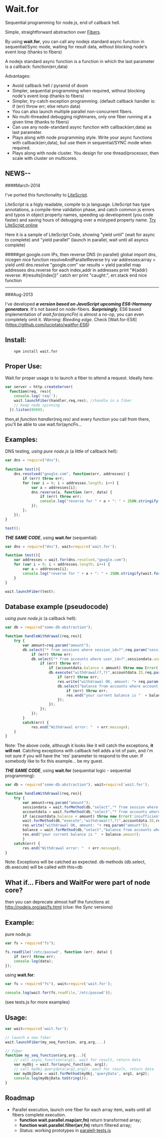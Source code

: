 Wait.for
=======
Sequential programming for node.js, end of callback hell.

Simple, straightforward abstraction over [Fibers](https://github.com/laverdet/node-fibers).

By using **wait.for**, you can call any nodejs standard async function in sequential/Sync mode, waiting for result data, 
without blocking node's event loop (thanks to fibers)

A nodejs standard async function is a function in which the last parameter is a callback: function(err,data)

Advantages:
* Avoid callback hell / pyramid of doom
* Simpler, sequential programming when required, without blocking node's event loop (thanks to fibers)
* Simpler, try-catch exception programming. (default callback handler is: if (err) throw err; else return data)
* You can also launch multiple parallel non-concurrent fibers.
* No multi-threaded debugging nightmares, only one fiber running at a given time (thanks to fibers)
* Can use any node-standard async function with callback(err,data) as last parameter.
* Plays along with node programming style. Write your async functions with callback(err,data), but use them in sequential/SYNC mode when required.
* Plays along with node cluster. You design for one thread/processor, then scale with cluster on multicores.

NEWS--
---
####March-2014

I've ported this functionality to [LiteScript](//github.com/luciotato/LiteScript).

LiteScript is a  higly readable, compile to js language. LiteScript has type annotations, a compile-time validation phase, and catch common js errors and typos in object property names, speeding up development (you code faster) and saving hours of debugging over a mistyped property name. 
[Try LiteScript online](http://luciotato.github.io/LiteScript_online_playground/playground)

Here it is a sample of LiteScript Code, showing "yield until" (wait for async to complete) and "yield parallel" (launch in parallel, wait until all asyncs complete)

#####get google.com IPs, then reverse DNS (in parallel)
    global import dns, nicegen
    nice function resolveAndParallelReverse
        try
            var addresses:array = yield until dns.resolve "google.com"
            var results = yield parallel map addresses dns.reverse 
            for each index,addr in addresses
                print "#{addr} reverse: #{results[index]}"
        catch err
            print "caught:", err.stack
    end nice function

---------------
###Aug-2013

I've developed ***a version based on JavaScript upcoming ES6-Harmony generators***. It's not based on node-fibers.
***Surprisingly***, ES6 based implementation of *wait.for(asyncFn)* is almost a no-op, you can even completely omit it.
*Warning: Bleeding edge*. Check [Wait.for-ES6] (https://github.com/luciotato/waitfor-ES6) 


Install: 
-
        npm install wait.for


Proper Use:
-
Wait.for proper usage is to launch a fiber to attend a request. Ideally here:

```javascript
var server = http.createServer(
  function(req, res){
    console.log('req!');
    wait.launchFiber(handler,req,res); //handle in a fiber
    // keep node spinning
  }).listen(8000);
```

then,at *function handler(req,res)* and every function you call from there, you'll be able to use wait.for(ayncFn...

Examples:
-

DNS testing, *using pure node.js* (a little of callback hell):
```javascript
var dns = require("dns");
    
function test(){ 
	dns.resolve4("google.com", function(err, addresses) {
		if (err) throw err;
		for (var i = 0; i < addresses.length; i++) {
			var a = addresses[i];
			dns.reverse(a, function (err, data) {
				if (err) throw err;
				console.log("reverse for " + a + ": " + JSON.stringify(data));
			});
		};
	});
}

test();
```

***THE SAME CODE***, using **wait.for** (sequential):
```javascript
var dns = require("dns"), wait=require('wait.for');

function test(){
	var addresses = wait.for(dns.resolve4,"google.com");
	for (var i = 0; i < addresses.length; i++) {
		var a = addresses[i];
		console.log("reverse for " + a + ": " + JSON.stringify(wait.for(dns.reverse,a)));
	}
}

wait.launchFiber(test); 
```

Database example (pseudocode)
--
*using pure node.js* (a callback hell):
```javascript
var db = require("some-db-abstraction");

function handleWithdrawal(req,res){  
	try {
		var amount=req.param("amount");
		db.select("* from sessions where session_id=?",req.param("session_id"),function(err,sessiondata) {
			if (err) throw err;
			db.select("* from accounts where user_id=?",sessiondata.user_ID),function(err,accountdata) {
				if (err) throw err;
					if (accountdata.balance < amount) throw new Error('insufficient funds');
					db.execute("withdrawal(?,?)",accountdata.ID,req.param("amount"), function(err,data) {
						if (err) throw err;
						res.write("withdrawal OK, amount: "+ req.param("amount"));
						db.select("balance from accounts where account_id=?", accountdata.ID,function(err,balance) {
							if (err) throw err;
							res.end("your current balance is "  + balance.amount);
						});
    				});
				});
			});
		}
		catch(err) {
			res.end("Withdrawal error: "  + err.message);
	}
}
```
Note: The above code, although it looks like it will catch the exceptions, **it will not**. 
Catching exceptions with callback hell adds a lot of pain, and i'm not sure if you will have the 'res' parameter 
to respond to the user. If somebody like to fix this example... be my guest.


***THE SAME CODE***, using **wait.for** (sequential logic - sequential programming):
```javascript
var db = require("some-db-abstraction"), wait=require('wait.for');

function handleWithdrawal(req,res){  
	try {
		var amount=req.param("amount");
		sessiondata = wait.forMethod(db,"select","* from session where session_id=?",req.param("session_id"));
		accountdata = wait.forMethod(db,"select","* from accounts where user_id=?",sessiondata.user_ID);
		if (accountdata.balance < amount) throw new Error('insufficient funds');
		wait.forMethod(db,"execute","withdrawal(?,?)",accountdata.ID,req.param("amount"));
		res.write("withdrawal OK, amount: "+ req.param("amount"));
		balance = wait.forMethod(db,"select","balance from accounts where account_id=?", accountdata.ID);
		res.end("your current balance is "  + balance.amount);
		}
	catch(err) {
		res.end("Withdrawal error: "  + err.message);
}  
```


Note: Exceptions will be catched as expected.
db methods (db.select, db.execute) will be called with this=db


What if... Fibers and WaitFor were part of node core?
-
then you can deprecate almost half the functions at: http://nodejs.org/api/fs.html
(clue: the *Sync* versions)

Example:
--

pure node.js:
```javascript
var fs = require("fs");

fs.readFile('/etc/passwd', function (err, data) {
	if (err) throw err;
	console.log(data);
});
```


using **wait.for**:
```javascript
var fs = require("fs"), wait=require('wait.for');

console.log(wait.for(fs.readFile,'/etc/passwd'));
```



(see tests.js for more examples)

Usage: 
-
```javascript
var wait=require('wait.for');

// launch a new fiber
wait.launchFiber(my_seq_function, arg,arg,...)

// fiber
function my_seq_function(arg,arg...){
    // call async_function(arg1), wait for result, return data
    var myObj = wait.for(async_function, arg1); 
    // call myObj.querydata(arg1,arg2), wait for result, return data
    var myObjData = wait.forMethod(myObj,'queryData', arg1, arg2);
    console.log(myObjData.toString());
}
```

Roadmap
--

 * Parallel execution, launch one fiber for each array item, waits until all fibers complete execution.
   * **function wait.parallel.map(arr,fn)** return transformed array;
   * **function wait.parallel.filter(arr,fn)** return filtered array;
   * Status: working prototypes in [paralell-tests.js](http://github.com/luciotato/waitfor/blob/master/paralell-tests.js)
